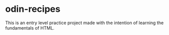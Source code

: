 # odin-recipes
This is an entry level practice project made with the intention of learning the fundamentals of HTML.
